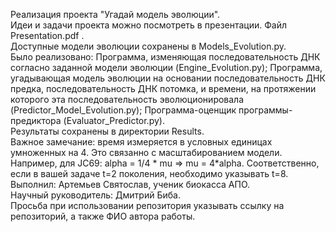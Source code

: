 Реализация проекта "Угадай модель эволюции".   
Идеи и задачи проекта можно посмотреть в презентации. Файл Presentation.pdf .  
Доступные модели эволюции сохранены в Models_Evolution.py.  
Было реализовано: Программа, изменяющая последовательность ДНК согласно заданной модели эволюции (Engine_Evolution.py); Программа, угадывающая модель эволюции на основании последовательность ДНК предка, последовательность ДНК потомка, и времени, на протяжении которого эта последовательность эволюционировала (Predictor_Model_Evolution.py); Программа-оценщик программы-предиктора (Evaluator_Predictor.py).   
Результаты сохранены в директории Results.     
Важное замечание: время измеряется в условных единицах умноженных на 4. Это связанно с масштабированием модели. Например, для JC69: alpha = 1/4 * mu => mu = 4*alpha.
Соответственно, если в вашей задаче t=2 поколения, необходимо указывать t=8.    
Выполнил: Артемьев Святослав, ученик биокасса АПО.  
Научный руководитель: Дмитрий Биба.  
Просьба при использовании репозитория указывать ссылку на репозиторий, а также ФИО автора работы. 

